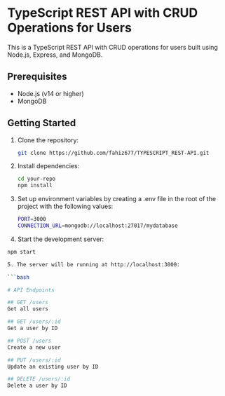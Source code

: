 # TypeScript REST API with CRUD Operations for Users

This is a TypeScript REST API with CRUD operations for users built using Node.js, Express, and MongoDB.

## Prerequisites

- Node.js (v14 or higher)
- MongoDB

## Getting Started

1. Clone the repository:

   ```bash
   git clone https://github.com/fahiz677/TYPESCRIPT_REST-API.git

2. Install dependencies:

   ```bash
   cd your-repo
   npm install

3. Set up environment variables by creating a .env file in the root of the project with the following values:

   ```bash
   PORT=3000
   CONNECTION_URL=mongodb://localhost:27017/mydatabase

4. Start the development server:
  
  ```bash
  npm start

5. The server will be running at http://localhost:3000:

  ```bash

# API Endpoints

## GET /users
Get all users

## GET /users/:id
Get a user by ID

## POST /users
Create a new user

## PUT /users/:id
Update an existing user by ID

## DELETE /users/:id
Delete a user by ID




  
